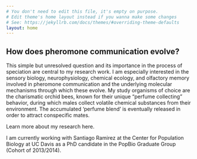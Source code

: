 ```yaml
---
# You don't need to edit this file, it's empty on purpose.
# Edit theme's home layout instead if you wanna make some changes
# See: https://jekyllrb.com/docs/themes/#overriding-theme-defaults
layout: home
---
```


## How does pheromone communication evolve?

This simple but unresolved question and its importance in the process of speciation are central to my research work. I am especially interested in the sensory biology, neurophysiology, chemical ecology, and olfactory memory  involved in pheromone communication and the underlying molecular mechanisms through which these evolve. My study organisms of choice are the charismatic orchid bees, known for their unique “perfume collecting” behavior, during which males collect volatile chemical substances from their environment. The accumulated ‘perfume blend’ is eventually released in order to attract conspecific mates.

Learn more about my research here.

I am currently working with Santiago Ramirez at the Center for Population Biology at UC Davis as a PhD candidate in the PopBio Graduate Group (Cohort of 2013/2014).
